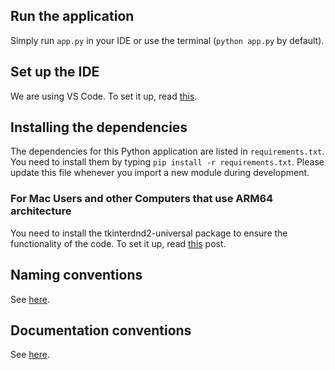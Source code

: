 ## Run the application
Simply run `app.py` in your IDE or use the terminal (`python app.py` by default).

## Set up the IDE
We are using VS Code. To set it up, read [this](https://github.com/claassenlab/Teamproject-2023/wiki/Information-about-CI-and-VS-Code).

## Installing the dependencies
The dependencies for this Python application are listed in `requirements.txt`.
You need to install them by typing `pip install -r requirements.txt`.
Please update this file whenever you import a new module during development.
### For Mac Users and other Computers that use ARM64 architecture
You need to install the tkinterdnd2-universal package to ensure the functionality of the code.
To set it up, read [this](https://pypi.org/project/tkinterdnd2-universal/) post.

## Naming conventions
See [here](https://github.com/claassenlab/Teamproject-2023/wiki/Python-naming-conventions).

## Documentation conventions
See [here](https://github.com/claassenlab/Teamproject-2023/wiki/Python-documentation).